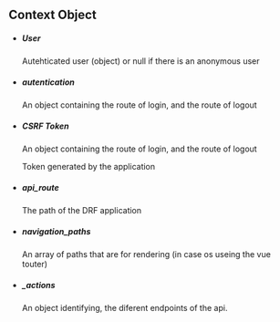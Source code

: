 ## Context Object



- ##### User

  Autehticated user (object) or null if there is an anonymous user

- ##### autentication

  An object  containing the route of login,  and the route  of  logout

- ##### CSRF Token

  An object  containing the route of login,  and the route  of  logout

  Token generated by the application

- ##### api_route

  The path of the DRF application

- ##### navigation_paths

  An array of paths that are for rendering (in case os useing the vue touter)

- ##### _actions

  An object identifying, the diferent endpoints of the api.